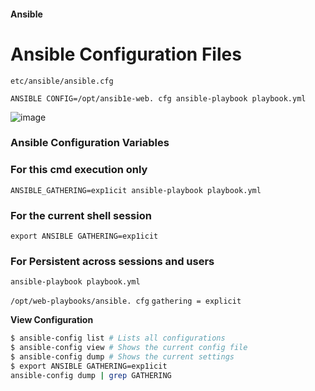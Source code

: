 #### Ansible

# Ansible Configuration Files
`etc/ansible/ansible.cfg`

`ANSIBLE CONFIG=/opt/ansib1e-web. cfg ansible-playbook playbook.yml`

![image](https://github.com/user-attachments/assets/c39d5cb1-02a5-4a1e-955b-daf6be245bc5)

### Ansible Configuration Variables
### For this cmd execution only
`ANSIBLE_GATHERING=exp1icit ansible-playbook playbook.yml`

### For the current shell session
`export ANSIBLE GATHERING=exp1icit`

### For Persistent across sessions and users
`ansible-playbook playbook.yml`

`/opt/web-playbooks/ansible. cfg`
```gathering = explicit```

 **View Configuration**
 ```bash
$ ansible-config list # Lists all configurations
$ ansible-config view # Shows the current config file
$ ansible-config dump # Shows the current settings
$ export ANSIBLE GATHERING=exp1icit
ansible-config dump | grep GATHERING
```

